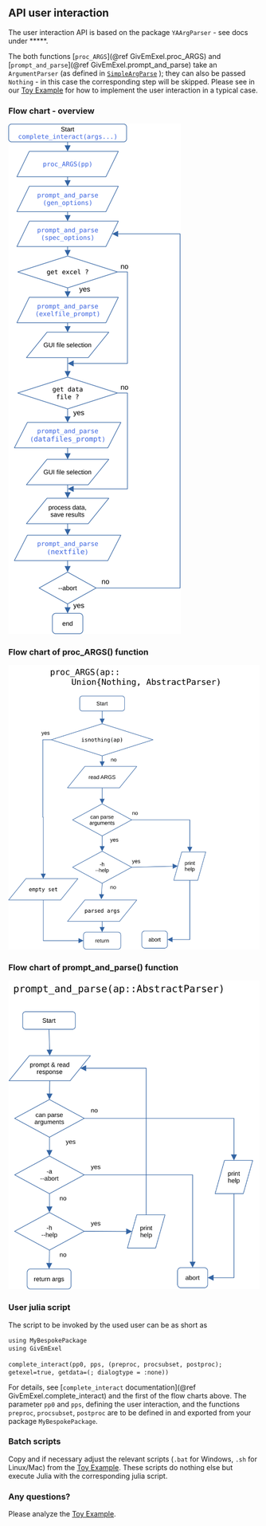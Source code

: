 ## API user interaction

The user interaction API is based on the package `YAArgParser` - see docs under *****.

The both functions [`proc_ARGS`](@ref GivEmExel.proc_ARGS) and [`prompt_and_parse`](@ref GivEmExel.prompt_and_parse) take an `ArgumentParser` (as defined in [`SimpleArgParse`](https://htmlpreview.github.io/?https://github.com/Eben60/SimpleArgParse.jl/blob/maindev/docs/build/index.html) ); they can also be passed `Nothing` - in this case the corresponding step will be skipped. Please see in our [Toy Example](@ref "Toy Example: Fit exp decay curves") for how to implement the user interaction in a typical case.

### Flow chart - overview 

![Overview](assets/flow_chart-overview.svg)

### Flow chart of proc\_ARGS() function 

![proc_args](assets/flow_chart-proc_ARGS.svg)

### Flow chart of prompt\_and\_parse() function 

![prompt_and_parse](assets/flow_chart-prompt_and_parse.svg)

### User julia script

The script to be invoked by the used user can be as short as

```
using MyBespokePackage
using GivEmExel

complete_interact(pp0, pps, (preproc, procsubset, postproc); getexel=true, getdata=(; dialogtype = :none))
```

For details, see [`complete_interact` documentation](@ref GivEmExel.complete_interact) and the first of the flow charts above. The parameter `pp0` and `pps`, defining the user interaction, and the functions `preproc`, `procsubset`, `postproc` are to be defined in and exported from your package `MyBespokePackage`.

### Batch scripts

Copy and if necessary adjust the relevant scripts (`.bat` for Windows, `.sh` for Linux/Mac) from the [Toy Example](@ref "Toy Example: Fit exp decay curves"). These scripts do nothing else but execute Julia with the corresponding julia script.

### Any questions?

Please analyze the [Toy Example](@ref "Toy Example: Fit exp decay curves").